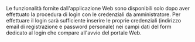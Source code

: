 
Le funzionalità fornite dall'applicazione Web sono disponibili solo dopo aver effettuato la procedura di login con le credenziali da amministratore. Per effettuare il login sarà sufficiente inserire le proprie credenziali (indirizzo email di registrazione e password personale) nei campi dati del form dedicato al login che compare all'avvio del portale Web.
